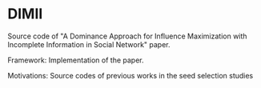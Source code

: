 # DIMII
Source code of "A Dominance Approach for Influence Maximization with Incomplete Information in Social Network" paper.

Framework: Implementation of the paper.

Motivations: Source codes of previous works in the seed selection studies

